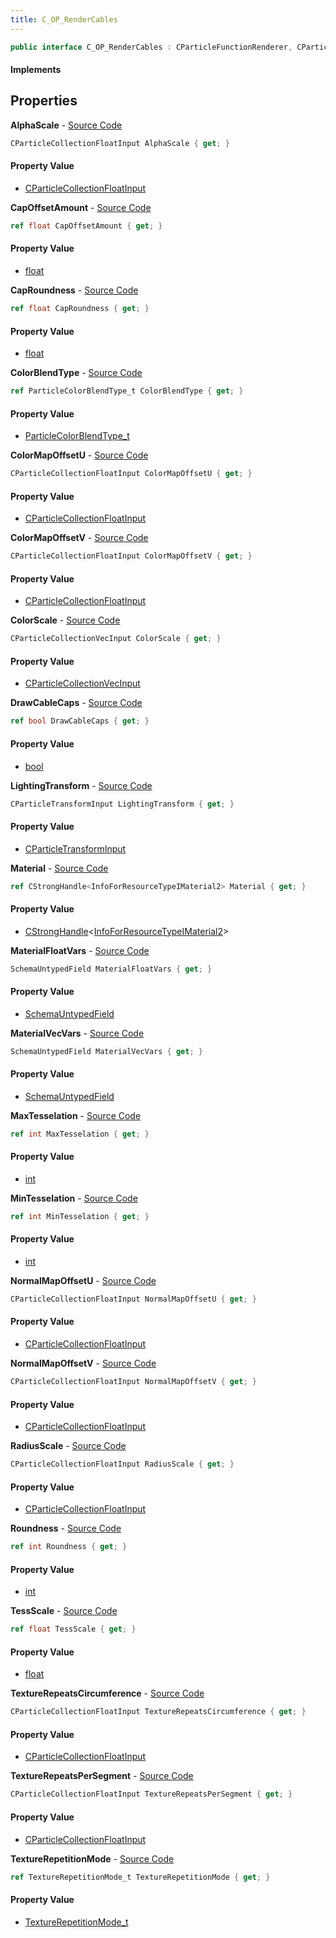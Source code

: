 ```yaml
---
title: C_OP_RenderCables
---
```


```csharp
public interface C_OP_RenderCables : CParticleFunctionRenderer, CParticleFunction, ISchemaClass<CParticleFunction>, ISchemaClass<CParticleFunctionRenderer>, ISchemaClass<C_OP_RenderCables>, ISchemaField, ISchemaClass, INativeHandle
```

#### Implements

## Properties

**AlphaScale** - [Source Code](https://github.com/swiftly-solution/swiftlys2/blob/master/managed/src/SwiftlyS2.Generated/Schemas/Interfaces/C_OP_RenderCables.cs#L18)

```csharp
CParticleCollectionFloatInput AlphaScale { get; }
```

#### Property Value

- [CParticleCollectionFloatInput](/docs/api/shared/schemadefinitions/cparticlecollectionfloatinput)

**CapOffsetAmount** - [Source Code](https://github.com/swiftly-solution/swiftlys2/blob/master/managed/src/SwiftlyS2.Generated/Schemas/Interfaces/C_OP_RenderCables.cs#L44)

```csharp
ref float CapOffsetAmount { get; }
```

#### Property Value

- [float](https://learn.microsoft.com/dotnet/api/system.single)

**CapRoundness** - [Source Code](https://github.com/swiftly-solution/swiftlys2/blob/master/managed/src/SwiftlyS2.Generated/Schemas/Interfaces/C_OP_RenderCables.cs#L42)

```csharp
ref float CapRoundness { get; }
```

#### Property Value

- [float](https://learn.microsoft.com/dotnet/api/system.single)

**ColorBlendType** - [Source Code](https://github.com/swiftly-solution/swiftlys2/blob/master/managed/src/SwiftlyS2.Generated/Schemas/Interfaces/C_OP_RenderCables.cs#L22)

```csharp
ref ParticleColorBlendType_t ColorBlendType { get; }
```

#### Property Value

- [ParticleColorBlendType_t](/docs/api/shared/schemadefinitions/particlecolorblendtype_t)

**ColorMapOffsetU** - [Source Code](https://github.com/swiftly-solution/swiftlys2/blob/master/managed/src/SwiftlyS2.Generated/Schemas/Interfaces/C_OP_RenderCables.cs#L34)

```csharp
CParticleCollectionFloatInput ColorMapOffsetU { get; }
```

#### Property Value

- [CParticleCollectionFloatInput](/docs/api/shared/schemadefinitions/cparticlecollectionfloatinput)

**ColorMapOffsetV** - [Source Code](https://github.com/swiftly-solution/swiftlys2/blob/master/managed/src/SwiftlyS2.Generated/Schemas/Interfaces/C_OP_RenderCables.cs#L32)

```csharp
CParticleCollectionFloatInput ColorMapOffsetV { get; }
```

#### Property Value

- [CParticleCollectionFloatInput](/docs/api/shared/schemadefinitions/cparticlecollectionfloatinput)

**ColorScale** - [Source Code](https://github.com/swiftly-solution/swiftlys2/blob/master/managed/src/SwiftlyS2.Generated/Schemas/Interfaces/C_OP_RenderCables.cs#L20)

```csharp
CParticleCollectionVecInput ColorScale { get; }
```

#### Property Value

- [CParticleCollectionVecInput](/docs/api/shared/schemadefinitions/cparticlecollectionvecinput)

**DrawCableCaps** - [Source Code](https://github.com/swiftly-solution/swiftlys2/blob/master/managed/src/SwiftlyS2.Generated/Schemas/Interfaces/C_OP_RenderCables.cs#L40)

```csharp
ref bool DrawCableCaps { get; }
```

#### Property Value

- [bool](https://learn.microsoft.com/dotnet/api/system.boolean)

**LightingTransform** - [Source Code](https://github.com/swiftly-solution/swiftlys2/blob/master/managed/src/SwiftlyS2.Generated/Schemas/Interfaces/C_OP_RenderCables.cs#L54)

```csharp
CParticleTransformInput LightingTransform { get; }
```

#### Property Value

- [CParticleTransformInput](/docs/api/shared/schemadefinitions/cparticletransforminput)

**Material** - [Source Code](https://github.com/swiftly-solution/swiftlys2/blob/master/managed/src/SwiftlyS2.Generated/Schemas/Interfaces/C_OP_RenderCables.cs#L24)

```csharp
ref CStrongHandle<InfoForResourceTypeIMaterial2> Material { get; }
```

#### Property Value

- [CStrongHandle](/docs/api/shared/natives/cstronghandle-1)<[InfoForResourceTypeIMaterial2](/docs/api/shared/schemadefinitions/infoforresourcetypeimaterial2)>

**MaterialFloatVars** - [Source Code](https://github.com/swiftly-solution/swiftlys2/blob/master/managed/src/SwiftlyS2.Generated/Schemas/Interfaces/C_OP_RenderCables.cs#L57)

```csharp
SchemaUntypedField MaterialFloatVars { get; }
```

#### Property Value

- [SchemaUntypedField](/docs/api/shared/schemas/schemauntypedfield)

**MaterialVecVars** - [Source Code](https://github.com/swiftly-solution/swiftlys2/blob/master/managed/src/SwiftlyS2.Generated/Schemas/Interfaces/C_OP_RenderCables.cs#L60)

```csharp
SchemaUntypedField MaterialVecVars { get; }
```

#### Property Value

- [SchemaUntypedField](/docs/api/shared/schemas/schemauntypedfield)

**MaxTesselation** - [Source Code](https://github.com/swiftly-solution/swiftlys2/blob/master/managed/src/SwiftlyS2.Generated/Schemas/Interfaces/C_OP_RenderCables.cs#L50)

```csharp
ref int MaxTesselation { get; }
```

#### Property Value

- [int](https://learn.microsoft.com/dotnet/api/system.int32)

**MinTesselation** - [Source Code](https://github.com/swiftly-solution/swiftlys2/blob/master/managed/src/SwiftlyS2.Generated/Schemas/Interfaces/C_OP_RenderCables.cs#L48)

```csharp
ref int MinTesselation { get; }
```

#### Property Value

- [int](https://learn.microsoft.com/dotnet/api/system.int32)

**NormalMapOffsetU** - [Source Code](https://github.com/swiftly-solution/swiftlys2/blob/master/managed/src/SwiftlyS2.Generated/Schemas/Interfaces/C_OP_RenderCables.cs#L38)

```csharp
CParticleCollectionFloatInput NormalMapOffsetU { get; }
```

#### Property Value

- [CParticleCollectionFloatInput](/docs/api/shared/schemadefinitions/cparticlecollectionfloatinput)

**NormalMapOffsetV** - [Source Code](https://github.com/swiftly-solution/swiftlys2/blob/master/managed/src/SwiftlyS2.Generated/Schemas/Interfaces/C_OP_RenderCables.cs#L36)

```csharp
CParticleCollectionFloatInput NormalMapOffsetV { get; }
```

#### Property Value

- [CParticleCollectionFloatInput](/docs/api/shared/schemadefinitions/cparticlecollectionfloatinput)

**RadiusScale** - [Source Code](https://github.com/swiftly-solution/swiftlys2/blob/master/managed/src/SwiftlyS2.Generated/Schemas/Interfaces/C_OP_RenderCables.cs#L16)

```csharp
CParticleCollectionFloatInput RadiusScale { get; }
```

#### Property Value

- [CParticleCollectionFloatInput](/docs/api/shared/schemadefinitions/cparticlecollectionfloatinput)

**Roundness** - [Source Code](https://github.com/swiftly-solution/swiftlys2/blob/master/managed/src/SwiftlyS2.Generated/Schemas/Interfaces/C_OP_RenderCables.cs#L52)

```csharp
ref int Roundness { get; }
```

#### Property Value

- [int](https://learn.microsoft.com/dotnet/api/system.int32)

**TessScale** - [Source Code](https://github.com/swiftly-solution/swiftlys2/blob/master/managed/src/SwiftlyS2.Generated/Schemas/Interfaces/C_OP_RenderCables.cs#L46)

```csharp
ref float TessScale { get; }
```

#### Property Value

- [float](https://learn.microsoft.com/dotnet/api/system.single)

**TextureRepeatsCircumference** - [Source Code](https://github.com/swiftly-solution/swiftlys2/blob/master/managed/src/SwiftlyS2.Generated/Schemas/Interfaces/C_OP_RenderCables.cs#L30)

```csharp
CParticleCollectionFloatInput TextureRepeatsCircumference { get; }
```

#### Property Value

- [CParticleCollectionFloatInput](/docs/api/shared/schemadefinitions/cparticlecollectionfloatinput)

**TextureRepeatsPerSegment** - [Source Code](https://github.com/swiftly-solution/swiftlys2/blob/master/managed/src/SwiftlyS2.Generated/Schemas/Interfaces/C_OP_RenderCables.cs#L28)

```csharp
CParticleCollectionFloatInput TextureRepeatsPerSegment { get; }
```

#### Property Value

- [CParticleCollectionFloatInput](/docs/api/shared/schemadefinitions/cparticlecollectionfloatinput)

**TextureRepetitionMode** - [Source Code](https://github.com/swiftly-solution/swiftlys2/blob/master/managed/src/SwiftlyS2.Generated/Schemas/Interfaces/C_OP_RenderCables.cs#L26)

```csharp
ref TextureRepetitionMode_t TextureRepetitionMode { get; }
```

#### Property Value

- [TextureRepetitionMode_t](/docs/api/shared/schemadefinitions/texturerepetitionmode_t)

